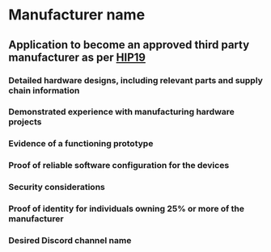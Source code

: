 # Manufacturer name
## Application to become an approved third party manufacturer as per [HIP19](https://github.com/helium/HIP/blob/master/0019-third-party-manufacturers.md)

### Detailed hardware designs, including relevant parts and supply chain information

### Demonstrated experience with manufacturing hardware projects

### Evidence of a functioning prototype

### Proof of reliable software configuration for the devices

### Security considerations

### Proof of identity for individuals owning 25% or more of the manufacturer

### Desired Discord channel name

